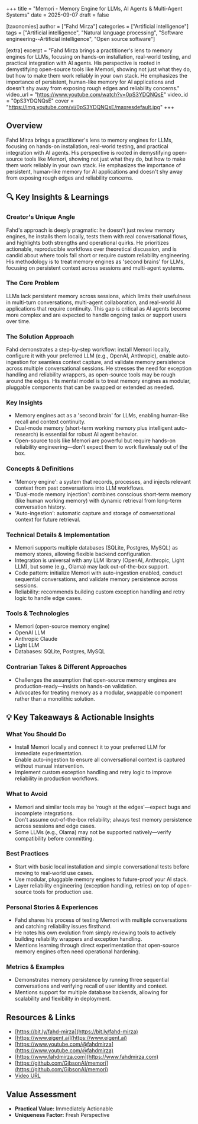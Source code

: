 +++
title = "Memori - Memory Engine for LLMs, AI Agents & Multi-Agent Systems"
date = 2025-09-07
draft = false

[taxonomies]
author = ["Fahd Mirza"]
categories = ["Artificial intelligence"]
tags = ["Artificial intelligence", "Natural language processing", "Software engineering--Artificial intelligence", "Open source software"]

[extra]
excerpt = "Fahd Mirza brings a practitioner's lens to memory engines for LLMs, focusing on hands-on installation, real-world testing, and practical integration with AI agents. His perspective is rooted in demystifying open-source tools like Memori, showing not just what they do, but how to make them work reliably in your own stack. He emphasizes the importance of persistent, human-like memory for AI applications and doesn't shy away from exposing rough edges and reliability concerns."
video_url = "https://www.youtube.com/watch?v=0pS3YDQNQsE"
video_id = "0pS3YDQNQsE"
cover = "https://img.youtube.com/vi/0pS3YDQNQsE/maxresdefault.jpg"
+++

## Overview

Fahd Mirza brings a practitioner's lens to memory engines for LLMs, focusing on hands-on installation, real-world testing, and practical integration with AI agents. His perspective is rooted in demystifying open-source tools like Memori, showing not just what they do, but how to make them work reliably in your own stack. He emphasizes the importance of persistent, human-like memory for AI applications and doesn't shy away from exposing rough edges and reliability concerns.

## 🔍 Key Insights & Learnings

### Creator's Unique Angle
Fahd's approach is deeply pragmatic: he doesn't just review memory engines, he installs them locally, tests them with real conversational flows, and highlights both strengths and operational quirks. He prioritizes actionable, reproducible workflows over theoretical discussion, and is candid about where tools fall short or require custom reliability engineering. His methodology is to treat memory engines as 'second brains' for LLMs, focusing on persistent context across sessions and multi-agent systems.

### The Core Problem
LLMs lack persistent memory across sessions, which limits their usefulness in multi-turn conversations, multi-agent collaboration, and real-world AI applications that require continuity. This gap is critical as AI agents become more complex and are expected to handle ongoing tasks or support users over time.

### The Solution Approach
Fahd demonstrates a step-by-step workflow: install Memori locally, configure it with your preferred LLM (e.g., OpenAI, Anthropic), enable auto-ingestion for seamless context capture, and validate memory persistence across multiple conversational sessions. He stresses the need for exception handling and reliability wrappers, as open-source tools may be rough around the edges. His mental model is to treat memory engines as modular, pluggable components that can be swapped or extended as needed.

### Key Insights
- Memory engines act as a 'second brain' for LLMs, enabling human-like recall and context continuity.
- Dual-mode memory (short-term working memory plus intelligent auto-research) is essential for robust AI agent behavior.
- Open-source tools like Memori are powerful but require hands-on reliability engineering—don't expect them to work flawlessly out of the box.

### Concepts & Definitions
- 'Memory engine': a system that records, processes, and injects relevant context from past conversations into LLM workflows.
- 'Dual-mode memory injection': combines conscious short-term memory (like human working memory) with dynamic retrieval from long-term conversation history.
- 'Auto-ingestion': automatic capture and storage of conversational context for future retrieval.

### Technical Details & Implementation
- Memori supports multiple databases (SQLite, Postgres, MySQL) as memory stores, allowing flexible backend configuration.
- Integration is universal with any LLM library (OpenAI, Anthropic, Light LLM), but some (e.g., Olama) may lack out-of-the-box support.
- Code pattern: initialize Memori with auto-ingestion enabled, conduct sequential conversations, and validate memory persistence across sessions.
- Reliability: recommends building custom exception handling and retry logic to handle edge cases.

### Tools & Technologies
- Memori (open-source memory engine)
- OpenAI LLM
- Anthropic Claude
- Light LLM
- Databases: SQLite, Postgres, MySQL

### Contrarian Takes & Different Approaches
- Challenges the assumption that open-source memory engines are production-ready—insists on hands-on validation.
- Advocates for treating memory as a modular, swappable component rather than a monolithic solution.

## 💡 Key Takeaways & Actionable Insights

### What You Should Do
- Install Memori locally and connect it to your preferred LLM for immediate experimentation.
- Enable auto-ingestion to ensure all conversational context is captured without manual intervention.
- Implement custom exception handling and retry logic to improve reliability in production workflows.

### What to Avoid
- Memori and similar tools may be 'rough at the edges'—expect bugs and incomplete integrations.
- Don't assume out-of-the-box reliability; always test memory persistence across sessions and edge cases.
- Some LLMs (e.g., Olama) may not be supported natively—verify compatibility before committing.

### Best Practices
- Start with basic local installation and simple conversational tests before moving to real-world use cases.
- Use modular, pluggable memory engines to future-proof your AI stack.
- Layer reliability engineering (exception handling, retries) on top of open-source tools for production use.

### Personal Stories & Experiences
- Fahd shares his process of testing Memori with multiple conversations and catching reliability issues firsthand.
- He notes his own evolution from simply reviewing tools to actively building reliability wrappers and exception handling.
- Mentions learning through direct experimentation that open-source memory engines often need operational hardening.

### Metrics & Examples
- Demonstrates memory persistence by running three sequential conversations and verifying recall of user identity and context.
- Mentions support for multiple database backends, allowing for scalability and flexibility in deployment.

## Resources & Links

- [https://bit.ly/fahd-mirza](https://bit.ly/fahd-mirza)
- [https://www.eigent.ai](https://www.eigent.ai)
- [https://www.youtube.com/@fahdmirza](https://www.youtube.com/@fahdmirza)
- [https://www.fahdmirza.com](https://www.fahdmirza.com)
- [https://github.com/GibsonAI/memori](https://github.com/GibsonAI/memori)
- [Video URL](https://www.youtube.com/watch?v=0pS3YDQNQsE)

## Value Assessment
- **Practical Value:** Immediately Actionable
- **Uniqueness Factor:** Fresh Perspective

